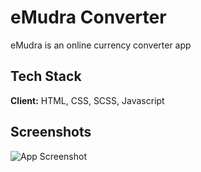 
# eMudra Converter

eMudra is an online currency converter app


## Tech Stack

**Client:** HTML, CSS, SCSS, Javascript


## Screenshots

![App Screenshot](https://i.ibb.co/7JVZnkm/Screenshot-2024-01-06-161613.png)

